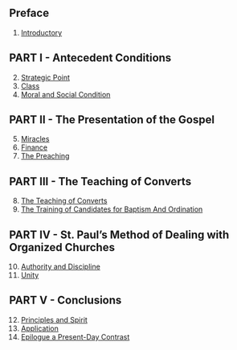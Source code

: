 ## Preface
1. [Introductory]()

## PART I - Antecedent Conditions
2. [Strategic Point]()
3. [Class]()
4. [Moral and Social Condition]()

## PART II - The Presentation of the Gospel
5. [Miracles]()
6. [Finance]()
7. [The Preaching](07_ThePreaching.html)

## PART III - The Teaching of Converts
8. [The Teaching of Converts](08_TheTeachingOfConverts.html)
9. [The Training of Candidates for Baptism And Ordination](09_TheTrainingOfCandidatesForBaptismAndOrdination.md)

## PART IV - St. Paul’s Method of Dealing  with Organized Churches
10. [Authority and Discipline](10_AuthorityAndDiscipline.html)
11. [Unity]()

## PART V - Conclusions
12. [Principles and Spirit]()
13. [Application]()
14. [Epilogue a Present-Day Contrast]()
